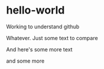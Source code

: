 # hello-world
Working to understand github

Whatever.   Just some text to compare

And here's some more text

and some more
